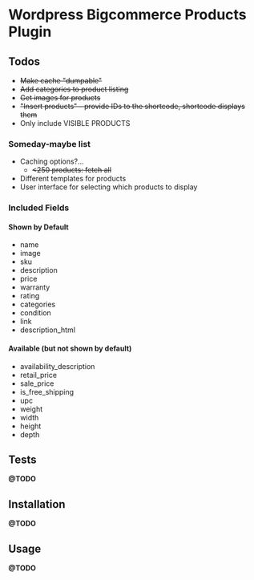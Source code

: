 # Wordpress Bigcommerce Products Plugin


## Todos
* ~~Make cache "dumpable"~~
* ~~Add categories to product listing~~
* ~~Get images for products~~
* ~~"Insert products" - provide IDs to the shortcode, shortcode displays them~~
* Only include VISIBLE PRODUCTS


### Someday-maybe list
* Caching options?...
  - <strike><250 products: fetch all</strike>
* Different templates for products
* User interface for selecting which products to display


### Included Fields
#### Shown by Default
* name
* image
* sku
* description
* price
* warranty
* rating
* categories
* condition
* link
* description_html

#### Available (but not shown by default)
* availability_description
* retail_price
* sale_price
* is_free_shipping
* upc
* weight
* width
* height
* depth


## Tests
**@TODO**


## Installation
**@TODO**


## Usage
**@TODO**
